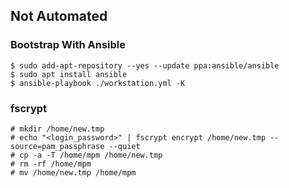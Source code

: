 ## Not Automated

### Bootstrap With Ansible

```
$ sudo add-apt-repository --yes --update ppa:ansible/ansible
$ sudo apt install ansible
$ ansible-playbook ./workstation.yml -K
```

### fscrypt

```
# mkdir /home/new.tmp
# echo "<login_password>" | fscrypt encrypt /home/new.tmp --source=pam_passphrase --quiet
# cp -a -T /home/mpm /home/new.tmp
# rm -rf /home/mpm
# mv /home/new.tmp /home/mpm
```
